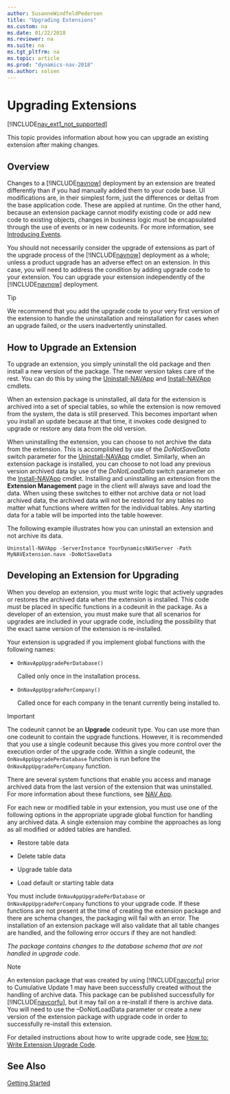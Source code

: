 ```yaml
---
author: SusanneWindfeldPedersen
title: "Upgrading Extensions"
ms.custom: na
ms.date: 01/22/2018
ms.reviewer: na
ms.suite: na
ms.tgt_pltfrm: na
ms.topic: article
ms.prod: "dynamics-nav-2018"
ms.author: solsen
---
```


# Upgrading Extensions
[!INCLUDE[nav_ext1_not_supported](includes/nav_ext1_not_supported.md)]

This topic provides information about how you can upgrade an existing extension after making changes.  

## Overview
Changes to a [!INCLUDE[navnow](includes/navnow_md.md)] deployment by an extension are treated differently than if you had manually added them to your code base. UI modifications are, in their simplest form, just the differences or deltas from the base application code. These are applied at runtime. On the other hand, because an extension package cannot modify existing code or add new code to existing objects, changes in business logic must be encapsulated through the use of events or in new codeunits. For more information, see [Introducing Events](Introducing-Events.md).  

You should not necessarily consider the upgrade of extensions as part of the upgrade process of the [!INCLUDE[navnow](includes/navnow_md.md)] deployment as a whole; unless a product upgrade has an adverse effect on an extension. In this case, you will need to address the condition by adding upgrade code to your extension. You can upgrade your extension independently of the [!INCLUDE[navnow](includes/navnow_md.md)] deployment.  

> [!TIP]  
>  We recommend that you add the upgrade code to your very first version of the extension to handle the uninstallation and reinstallation for cases when an upgrade failed, or the users inadvertently uninstalled.  


## How to Upgrade an Extension
To upgrade an extension, you simply uninstall the old package and then install a new version of the package. The newer version takes care of the rest. You can do this by using the [Uninstall-NAVApp](http://go.microsoft.com/fwlink/?LinkID=618057) and [Install-NAVApp](http://go.microsoft.com/fwlink/?LinkID=618056) cmdlets.  

When an extension package is uninstalled, all data for the extension is archived into a set of special tables, so while the extension is now removed from the system, the data is still preserved. This becomes important when you install an update because at that time, it invokes code designed to upgrade or restore any data from the old version.  

When uninstalling the extension, you can choose to not archive the data from the extension. This is accomplished by use of the *DoNotSaveData* switch parameter for the [Uninstall-NAVApp](https://msdn.microsoft.com/en-us/library/mt584146.aspx) cmdlet. Similarly, when an extension package is installed, you can choose to not load any previous version archived data by use of the *DoNotLoadData* switch parameter on the [Install-NAVApp](https://msdn.microsoft.com/en-us/library/mt584144.aspx) cmdlet. Installing and uninstalling an extension from the **Extension Management** page in the client will always save and load the data. When using these switches to either not archive data or not load archived data, the archived data will not be restored for any tables no matter what functions where written for the individual tables. Any starting data for a table will be imported into the table however.  

The following example illustrates how you can uninstall an extension and not archive its data.  

```  
Uninstall-NAVApp -ServerInstance YourDynamicsNAVServer -Path MyNAVExtension.navx -DoNotSaveData
```  

## Developing an Extension for Upgrading
When you develop an extension, you must write logic that actively upgrades or restores the archived data when the extension is installed. This code must be placed in specific functions in a codeunit in the package. As a developer of an extension, you must make sure that all scenarios for upgrades are included in your upgrade code, including the possibility that the exact same version of the extension is re-installed.  

Your extension is upgraded if you implement global functions with the following names:  

-   `OnNavAppUpgradePerDatabase()`

    Called only once in the installation process.  

-   `OnNavAppUpgradePerCompany()`  

    Called once for each company in the tenant currently being installed to.  

> [!IMPORTANT]  
>  The codeunit cannot be an **Upgrade** codeunit type. You can use more than one codeunit to contain the upgrade functions. However, it is recommended that you use a single codeunit because this gives you more control over the execution order of the upgrade code. Within a single codeunit, the `OnNavAppUpgradePerDatabase` function is run before the `OnNavAppUpgradePerCompany` function.  

There are several system functions that enable you access and manage archived data from the last version of the extension that was uninstalled. For more information about these functions, see [NAV App](NAV-App.md).  

For each new or modified table in your extension, you must use one of the following options in the appropriate upgrade global function for handling any archived data. A single extension may combine the approaches as long as all modified or added tables are handled.  

-   Restore table data  

-   Delete table data  

-   Upgrade table data  

-   Load default or starting table data  

You must include `OnNavAppUpgradePerDatabase` or `OnNavAppUpgradePerCompany` functions to your upgrade code. If these functions are not present at the time of creating the extension package and there are schema changes, the packaging will fail with an error. The installation of an extension package will also validate that all table changes are handled, and the following error occurs if they are not handled:

*The package contains changes to the database schema that are not handled in upgrade code.*

> [!NOTE]  
>  An extension package that was created by using [!INCLUDE[navcorfu](includes/navcorfu_md.md)] prior to Cumulative Update 1 may have been successfully created without the handling of archive data. This package can be published successfully for [!INCLUDE[navcorfu](includes/navcorfu_md.md)], but it may fail on a re-install if there is archive data. You will need to use the –DoNotLoadData parameter or create a new version of the extension package with upgrade code in order to successfully re-install this extension.  

For detailed instructions about how to write upgrade code, see [How to: Write Extension Upgrade Code](extensions-upgrade-howto.md).

## See Also  
[Getting Started](developer/devenv-get-started.md)  